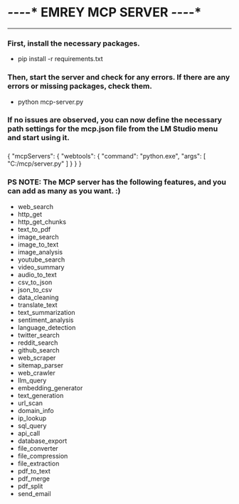 # *-*-*-*-* EMREY MCP SERVER *-*-*-*-*
------------------------------------


###   First, install the necessary packages.
- pip install -r requirements.txt

###   Then, start the server and check for any errors. If there are any errors or missing packages, check them.
- python mcp-server.py

###   If no issues are observed, you can now define the necessary path settings for the mcp.json file from the LM Studio menu and start using it.
###   
{
  "mcpServers": {
    "webtools": {
      "command": "python.exe",
      "args": [
        "C:/mcp/server.py"
      ]
    }
  }
}

###   

###   PS NOTE: The MCP server has the following features, and you can add as many as you want. :)

- web_search
- http_get
- http_get_chunks
- text_to_pdf
- image_search
- image_to_text
- image_analysis
- youtube_search
- video_summary
- audio_to_text
- csv_to_json
- json_to_csv
- data_cleaning
- translate_text
- text_summarization
- sentiment_analysis
- language_detection
- twitter_search
- reddit_search
- github_search
- web_scraper
- sitemap_parser
- web_crawler
- llm_query
- embedding_generator
- text_generation
- url_scan
- domain_info
- ip_lookup
- sql_query
- api_call
- database_export
- file_converter
- file_compression
- file_extraction
- pdf_to_text
- pdf_merge
- pdf_split
- send_email
